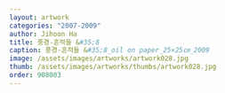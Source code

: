 ```yaml
---
layout: artwork 
categories: "2007-2009"
author: Jihoon Ha 
title: 풍경-흔적들 &#35;8 
caption: 풍경-흔적들 &#35;8_oil on paper_25×25㎝_2009 
image: /assets/images/artworks/artwork028.jpg 
thumb: /assets/images/artworks/thumbs/artwork028.jpg 
order: 908003 
---
```

